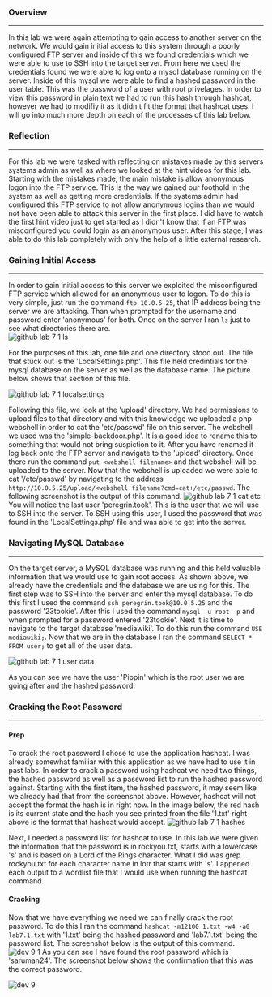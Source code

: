 ### Overview
------
In this lab we were again attempting to gain access to another server on the network. We would gain initial access to this system through a poorly configured FTP server 
and inside of this we found credentials which we were able to use to SSH into the target server. From here we used the credentials found we were able to log onto a mysql database
running on the server. Inside of this mysql we were able to find a hashed password in the user table. This was the password of a user with root privelages. In order to view this 
password in plain text we had to run this hash through hashcat, however we had to modifiy it as it didn't fit the format that hashcat uses. I will go into much more depth on each
of the processes of this lab below.

### Reflection
------
For this lab we were tasked with reflecting on mistakes made by this servers systems admin as well as where we looked at the hint videos for this lab.  Starting with the mistakes made, the main mistake is allow anonymous logon into the FTP service. This is the way we gained our foothold in the system as well as getting more credentials. If the systems admin had configured this FTP service to not allow anonymous logins than we would not have been able to attack this server in the first place. I did have to watch the first hint video just to get started as I didn't know that if an FTP was misconfigured you could login as an anonymous user. After this stage, I was able to do this lab completely with only the help of a little external research. 

### Gaining Initial Access
------
In order to gain initial access to this server we exploited the misconfigured FTP service which allowed for an anonymous user to logon. To do this is very simple, just run the command `ftp 10.0.5.25`, that IP address being the server we are attacking. Than when prompted for the username and password enter 'anonymous' for both. Once on the server I ran `ls` just to see what directories there are.  
![github lab 7 1 ls](https://user-images.githubusercontent.com/78443183/157286824-9e14d3fa-0173-4c67-85c8-a8ea3adc5a7b.PNG)

For the purposes of this lab, one file and one directory stood out. The file that stuck out is the 'LocalSettings.php'. This file held credintials for the mysql database on the server as well as the database name. The picture below shows that section of this file. 

![github lab 7 1 localsettings](https://user-images.githubusercontent.com/78443183/157288979-b6cf4153-d0be-4d46-96e5-69f74213d36f.PNG)

Following this file, we look at the 'upload' directory. We had permissions to upload files to that directory and with this knowledge we uploaded a php webshell in order to cat the 'etc/passwd' file on this server. The webshell we used was the 'simple-backdoor.php'. It is a good idea to rename this to something that would not bring suspiction to it. After you have renamed it log back onto the FTP server and navigate to the 'upload' directory. Once there run the command `put <webshell filename>` and that webshell will be uploaded to the server. Now that the webshell is uploaded we were able to cat '/etc/passwd' by navigating to the address   
`http://10.0.5.25/upload/<webshell filename?cmd=cat+/etc/passwd`. The following screenshot is the output of this command. 
![github lab 7 1 cat etc](https://user-images.githubusercontent.com/78443183/157292063-8275392e-a896-4d62-9122-42fa35ff1b46.PNG)
You will notice the last user 'peregrin.took'. This is the user that we will use to SSH into the server. To SSH using this user, I used the password that was found in the 'LocalSettings.php' file and was able to get into the server. 

### Navigating MySQL Database
-------
On the target server, a MySQL database was running and this held valuable information that we would use to gain root access. As shown above, we already have the credentials and the database we are using for this. The first step was to SSH into the server and enter the mysql database. To do this first I used the command `ssh peregrin.took@10.0.5.25` and  the password '23tookie'. After this I used the command `mysql -u root -p` and when prompted for a password entered '23tookie'. Next it is time to navigate to the target database 'mediawiki'. To do this run the command `USE mediawiki;`. Now that we are in the database I ran the command `SELECT *  FROM user;` to get all of the user data. 

![github lab 7 1 user data](https://user-images.githubusercontent.com/78443183/157299828-63eb424f-f557-49f1-9426-1441db80bd25.PNG)

As you can see we have the user 'Pippin' which is the root user we are going after and the hashed password. 

### Cracking the Root Password
-------

#### Prep
To crack the root password I chose to use the application hashcat. I was already somewhat familiar with this application as we have had to use it in past labs. In order to crack a password using hashcat we need two things, the hashed password as well as a password list to run the hashed password against. Starting with the first item, the hashed password, it may seem like we already had that from the screenshot above. However, hashcat will not accept the format the hash is in right now. In the image below, the red hash is its current state and the hash you see printed from the file '1.txt' right above is the format that hashcat would accept. 
![github lab 7 1 hashes](https://user-images.githubusercontent.com/78443183/157303910-82aec0c7-bea0-405b-a790-ed4c22b36444.PNG)

Next, I needed a password list for hashcat to use. In this lab we were given the information that the password is in rockyou.txt, starts with a lowercase 's' and is based on a Lord of the Rings character. What I did was grep rockyou.txt for each character name in lotr that starts with 's'. I appened each output to a wordlist file that I would use when running the hashcat command. 
#### Cracking
Now that we have everything we need we can finally crack the root password. To do this I ran the command `hashcat -m12100 1.txt -w4 -a0 lab7.1.txt` with '1.txt' being the hashed password and 'lab7.1.txt' being the password list. The screenshot below is the output of this command. 
![dev 9 1](https://user-images.githubusercontent.com/78443183/157305084-273b4ee2-a138-43cb-a128-fdee95017446.PNG)
As you can see I have found the root password which is 'saruman24'. The screenshot below shows the confirmation that this was the correct password.   


![dev 9](https://user-images.githubusercontent.com/78443183/157306730-93395e99-2c4b-4014-b343-9e550c9c186e.PNG)
